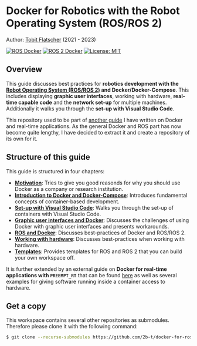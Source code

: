 # Docker for Robotics with the Robot Operating System (ROS/ROS 2)

Author: [Tobit Flatscher](https://github.com/2b-t) (2021 - 2023)

[![ROS Docker](https://github.com/2b-t/docker-for-ros/actions/workflows/build-ros.yml/badge.svg)](https://github.com/2b-t/docker-for-ros/actions/workflows/build-ros.yml) [![ROS 2 Docker](https://github.com/2b-t/docker-for-ros/actions/workflows/build-ros2.yml/badge.svg?branch=main)](https://github.com/2b-t/docker-for-ros/actions/workflows/build-ros2.yml) [![License: MIT](https://img.shields.io/badge/License-MIT-yellow.svg)](https://opensource.org/licenses/MIT)



## Overview

This guide discusses best practices for **robotics development with the [Robot Operating System (ROS/ROS 2)](https://www.ros.org/) and Docker/Docker-Compose**. This includes displaying **graphic user interfaces**, working with hardware, **real-time capable code** and the **network set-up** for multiple machines. Additionally it walks you through the **set-up with Visual Studio Code**.

This repository used to be part of [another guide](https://github.com/2b-t/docker-realtime) I have written on Docker and real-time applications. As the general Docker and ROS part has now become quite lengthy, I have decided to extract it and create a repository of its own for it.



## Structure of this guide

This guide is structured in four chapters:

- [**Motivation**](./doc/Motivation.md): Tries to give you good reasonds for why you should use Docker as a company or research institution.
- [**Introduction to Docker and Docker-Compose**](./doc/Introduction.md): Introduces fundamental concepts of container-based development.
- [**Set-up with Visual Studio Code**](./doc/VisualStudioCodeSetup.md): Walks you through the set-up of containers with Visual Studio Code.
- [**Graphic user interfaces and Docker**](./doc/Gui.md): Discusses the challenges of using Docker with graphic user interfaces and presents workarounds.
- [**ROS and Docker**](./doc/Ros.md): Discusses best-practices of Docker and ROS/ROS 2.
- [**Working with hardware**](./doc/WorkingWithHardware.md): Discusses best-practices when working with hardware.
- [**Templates**](./templates): Provides templates for ROS and ROS 2 that you can build your own workspace off.

It is further extended by an external guide on **Docker for real-time applications with `PREEMPT_RT`** that can be found [here](https://github.com/2b-t/docker-realtime) as well as several examples for giving software running inside a container access to hardware.

 

## Get a copy

This workspace contains several other repositories as submodules. Therefore please clone it with the following command:

```bash
$ git clone --recurse-submodules https://github.com/2b-t/docker-for-ros.git
```

